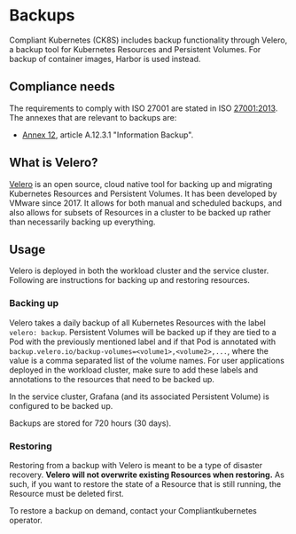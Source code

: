 # Backups

Compliant Kubernetes (CK8S) includes backup functionality through Velero, a backup tool for Kubernetes Resources and Persistent Volumes. For backup of container images, Harbor is used instead.

## Compliance needs

The requirements to comply with ISO 27001 are stated in ISO [27001:2013](https://www.isms.online/iso-27001/). The annexes that are relevant to backups are:

- [Annex 12](https://www.isms.online/iso-27001/annex-a-12-operations-security/), article A.12.3.1 "Information Backup".

## What is Velero?

[Velero](https://velero.io/) is an open source, cloud native tool for backing up and migrating Kubernetes Resources and Persistent Volumes. It has been developed by VMware since 2017. It allows for both manual and scheduled backups, and also allows for subsets of Resources in a cluster to be backed up rather than necessarily backing up everything.

## Usage

Velero is deployed in both the workload cluster and the service cluster. Following are instructions for backing up and restoring resources.

### Backing up

Velero takes a daily backup of all Kubernetes Resources with the label `velero: backup`. Persistent Volumes will be backed up if they are tied to a Pod with the previously mentioned label and if that Pod is annotated with `backup.velero.io/backup-volumes=<volume1>,<volume2>,...`, where the value is a comma separated list of the volume names. For user applications deployed in the workload cluster, make sure to add these labels and annotations to the resources that need to be backed up.

In the service cluster, Grafana (and its associated Persistent Volume) is configured to be backed up.

Backups are stored for 720 hours (30 days).

### Restoring

Restoring from a backup with Velero is meant to be a type of disaster recovery. **Velero will not overwrite existing Resources when restoring.** As such, if you want to restore the state of a Resource that is still running, the Resource must be deleted first.

To restore a backup on demand, contact your Compliantkubernetes operator.
